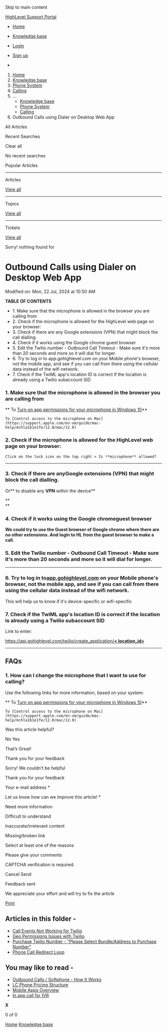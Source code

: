 Skip to main content

[ HighLevel Support Portal ](https://help.gohighlevel.com)

  * [ Home ](/support/home)
  * [ Knowledge base ](/support/solutions)

  * [Login](/support/login)
  * [Sign up](/support/signup)
  * 

  1. [Home](/support/home)
  2. [Knowledge base](/support/solutions)
  3. [Phone System](/support/solutions/48000415161)
  4. [Calling](/support/solutions/folders/48000665895)
  5. ... 
     * [Knowledge base](/support/solutions)
     * [Phone System](/support/solutions/48000415161)
     * [Calling](/support/solutions/folders/48000665895)
  6. Outbound Calls using Dialer on Desktop Web App

All  Articles 

Recent Searches

Clear all

No recent searches

Popular Articles

* * *

Articles

[View all](/support/search/solutions)

* * *

Topics

[View all](/support/search/topics)

* * *

Tickets

[View all](/support/search/tickets)

Sorry! nothing found for   

# Outbound Calls using Dialer on Desktop Web App

Modified on: Mon, 22 Jul, 2024 at 10:50 AM

**TABLE OF CONTENTS**

  * 1\. Make sure that the microphone is allowed in the browser you are calling from
  * 2\. Check if the microphone is allowed for the HighLevel web page on your browser:
  * 3\. Check if there are any Google extensions (VPN) that might block the call dialling.
  * 4\. Check if it works using the Google chrome guest browser
  * 5\. Edit the Twilio number - Outbound Call Timeout - Make sure it's more than 20 seconds and more so it will dial for longer.
  * 6\. Try to log in to app.gohighlevel.com on your Mobile phone's browser, not the mobile app, and see if you can call from there using the cellular data instead of the wifi network.
  * 7\. Check if the TwiML app's location ID is correct if the location is already using a Twilio subaccount SID

### 1\. Make sure that the **microphone** is allowed in the **browser** you are calling from

**    To [Turn on app permissions for your microphone in Windows 10](https://support.microsoft.com/en-us/windows/turn-on-app-permissions-for-your-microphone-in-windows-10-94991183-f69d-b4cf-4679-c98ca45f577a)**

    To [Control access to the microphone on Mac](https://support.apple.com/en-om/guide/mac-help/mchla1b1e1fe/12.0/mac/12.0)

### 2\. Check if the **microphone** is allowed for the HighLevel **web** page on your browser:

    Click on the lock icon on the top right > Is **microphone** allowed?

****

### 3\. Check if there are any**Google extensions (VPN)** that might block the call dialling.

Or**  to disable any ****VPN****  within the device**

**  
**

### 4\. Check if it works using the Google chrome**guest browser**

**We could try to use the Guest browser of Google chrome where there are no other extensions. And login to HL from the guest browser to make a call.**

### 5\. Edit the Twilio number - Outbound Call Timeout - Make sure it's more than 20 seconds and more so it will dial for longer.

****

### 6\. Try to log in to[app.gohighlevel.com](//app.gohighlevel.com) on your Mobile phone's browser, not the mobile app, and see if you can call from there using the cellular data instead of the wifi network.

This will help us to know if it's device-specific or wifi-specific

### 7\. Check if the TwiML app's location ID is correct if the location is already using a Twilio subaccount SID

Link to enter:

[https://api.gohighlevel.com/twilio/create_application/**< location_id>**](https://api.gohighlevel.com/twilio/create_application/%3Clocation_id%3E)

* * *

## **FAQs**

### 1\. How can I change the **microphone** that I want to use for calling?

Use the following links for more information, based on your system:

**    To [Turn on app permissions for your microphone in Windows 10](https://support.microsoft.com/en-us/windows/turn-on-app-permissions-for-your-microphone-in-windows-10-94991183-f69d-b4cf-4679-c98ca45f577a)**

    To [Control access to the microphone on Mac](https://support.apple.com/en-om/guide/mac-help/mchla1b1e1fe/12.0/mac/12.0)

Was this article helpful?

No  Yes 

That’s Great!

Thank you for your feedback

Sorry! We couldn't be helpful

Thank you for your feedback

Your e-mail address *

Let us know how can we improve this article! *

Need more information 

Difficult to understand 

Inaccurate/irrelevant content 

Missing/broken link 

Select at least one of the reasons 

Please give your comments 

CAPTCHA verification is required. 

Cancel  Send 

Feedback sent

We appreciate your effort and will try to fix the article

[Print](javascript:print\(\))

## Articles in this folder -

  * [Call Events Not Working for Twilio](/support/solutions/articles/48000981465-call-events-not-working-for-twilio)
  * [Geo Permissions Issues with Twilio](/support/solutions/articles/48000981435-geo-permissions-issues-with-twilio)
  * [Purchase Twilio Number - "Please Select Bundle/Address to Purchase Number"](/support/solutions/articles/48000981437-purchase-twilio-number-please-select-bundle-address-to-purchase-number-)
  * [Phone Call Redirect Loop](/support/solutions/articles/48001076653-phone-call-redirect-loop)

## You may like to read -

  * [Outbound Calls / Softphone - How It Works](/support/solutions/articles/48000981431-outbound-calls-softphone-how-it-works)
  * [LC Phone Pricing Structure](/support/solutions/articles/48001223556-lc-phone-pricing-structure)
  * [Mobile Apps Overview](/support/solutions/articles/155000001702-mobile-apps-overview)
  * [In app call for IVR](/support/solutions/articles/155000002456-in-app-call-for-ivr)

**X**

0 of 0 []()

[Home](/support/home) [Knowledge base](/support/solutions)
